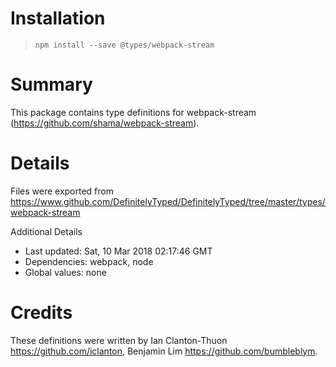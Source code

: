 # Installation
> `npm install --save @types/webpack-stream`

# Summary
This package contains type definitions for webpack-stream (https://github.com/shama/webpack-stream).

# Details
Files were exported from https://www.github.com/DefinitelyTyped/DefinitelyTyped/tree/master/types/webpack-stream

Additional Details
 * Last updated: Sat, 10 Mar 2018 02:17:46 GMT
 * Dependencies: webpack, node
 * Global values: none

# Credits
These definitions were written by Ian Clanton-Thuon <https://github.com/iclanton>, Benjamin Lim <https://github.com/bumbleblym>.
